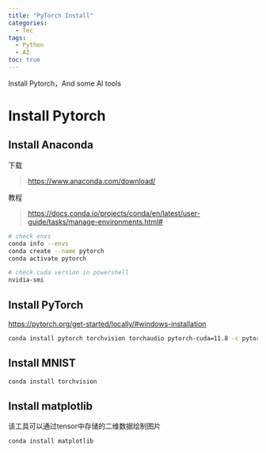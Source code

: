 ```yaml
---
title: "PyTorch Install"
categories:
  - Tec
tags:
  - Python
  - AI
toc: true
---
```

Install Pytorch，And some AI tools

# Install Pytorch

## Install Anaconda

下载
> <https://www.anaconda.com/download/>

教程
> <https://docs.conda.io/projects/conda/en/latest/user-guide/tasks/manage-environments.html#>

```sh
# check envs
conda info --envs
conda create --name pytorch
conda activate pytorch
```

```sh
# check cuda version in powershell
nvidia-smi
```

## Install PyTorch

https://pytorch.org/get-started/locally/#windows-installation

```sh
conda install pytorch torchvision torchaudio pytorch-cuda=11.8 -c pytorch -c nvidia
```

## Install MNIST

```sh
conda install torchvision 
```

## Install matplotlib
该工具可以通过tensor中存储的二维数据绘制图片

```sh
conda install matplotlib 
```